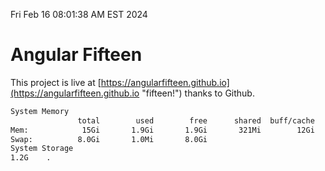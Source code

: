 Fri Feb 16 08:01:38 AM EST 2024

# Angular Fifteen


This project is live at [https://angularfifteen.github.io](https://angularfifteen.github.io "fifteen!") thanks to Github.

```bash
System Memory
               total        used        free      shared  buff/cache   available
Mem:            15Gi       1.9Gi       1.9Gi       321Mi        12Gi        13Gi
Swap:          8.0Gi       1.0Mi       8.0Gi
System Storage
1.2G	.
